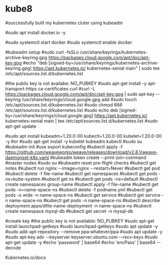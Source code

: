 # kube8

#successfully built my kubernetes cluter using kubeadm

#sudo apt install docker.io -y

#sudo systemctl start docker
#sudo systemctl enable docker

#kubeadm setup
#sudo curl -fsSLo /usr/share/keyrings/kubernetes-archive-keyring.gpg https://packages.cloud.google.com/apt/doc/apt-key.gpg
#echo "deb [signed-by=/usr/share/keyrings/kubernetes-archive-keyring.gpg] https://apt.kubernetes.io/ kubernetes-xenial main" | sudo tee /etc/apt/sources.list.d/kubernetes.list

#the public key is not availabe: NO_PUBKEY
#sudo apt-get install -y apt-transport-https ca-certificates curl
#curl -L https://packages.cloud.google.com/apt/doc/apt-key.gpg | sudo apt-key --keyring /usr/share/keyrings/cloud.google.gpg add
#sudo touch /etc/apt/sources.list.d/kubernetes.list
#sudo chmod 666 /etc/apt/sources.list.d/kubernetes.list
#sudo echo deb [signed-by=/usr/share/keyrings/cloud.google.gpg] https://apt.kubernetes.io/ kubernetes-xenial main | tee /etc/apt/sources.list.d/kubernetes.list
#sudo apt-get update

#sudo apt install kubeadm=1.20.0-00 kubectl=1.20.0-00 kubelet=1.20.0-00 -y
#or
#sudo apt-get install -y kubelet kubeadm kubectl
#sudo su
#kubeadm init
#use export kubeconfig
#kubectl apply -f https://github.com/weaveworks/weave/releases/download/v2.8.1/weave-daemonset-k8s.yaml
#kubeadm token create --print-join-command
#master nodes 
#sudo su 
#kubeadm reset pre-flight checks
#kubectl get notes
#kubectl run nginx --image=nginx --restart=Never
#kubectl get pod
#kubectl delete -f file-name
#kubectl get namespaces
#kubectl get pods -ns=kube-system
#kubectl get ns
#kubectl get pods -ns=default
#kubectl create namespaces group-name
#kubectl apply -f file-name 
#kubectl get pods -n=name-space-ns
#kubectl delete -f podname.yml
#kubectl get pods -o wide -n name-space-ns
#kubectl get service
#kubectl get service -n name-space-ns
#kubectl get pods -n name-space-ns
#kubectl describe deployment.apps/dfile-name-deployment -n name-space-ns
#kubectl create namespace mysql-db
#kubectl get secret -n mysql-db

#create key
#the public key is not available: NO_PUBKEY 
#sudo apt-get install launchpad-getkeys 
#sudo launchpad-getkeys 
#sudo apt update -y
#sudo add-apt-repository --remove ppa:whatever/ppa
#sudo apt update -y
#sudo apt-key adv --keyserver keyserver.ubuntu.com --recv-keys
#sudo apt-get update -y
#echo 'password' | base64
#echo 'encPass' | base64 --decode

Kubernetes.io/docs
